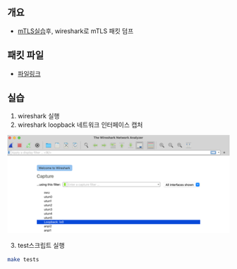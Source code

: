 ## 개요
* [mTLS실습](./README.md)후, wireshark로 mTLS 패킷 덤프

## 패킷 파일
* [파일링크](../../../pcap_files/mTLS_with_nginx/nginx-mtls.pcapng)

## 실습

1. wireshark 실행
2. wireshark loopback 네트워크 인터페이스 캡처

![](./imgs/wireshark-capture.png)

3. test스크립트 실행

```sh
make tests
```
